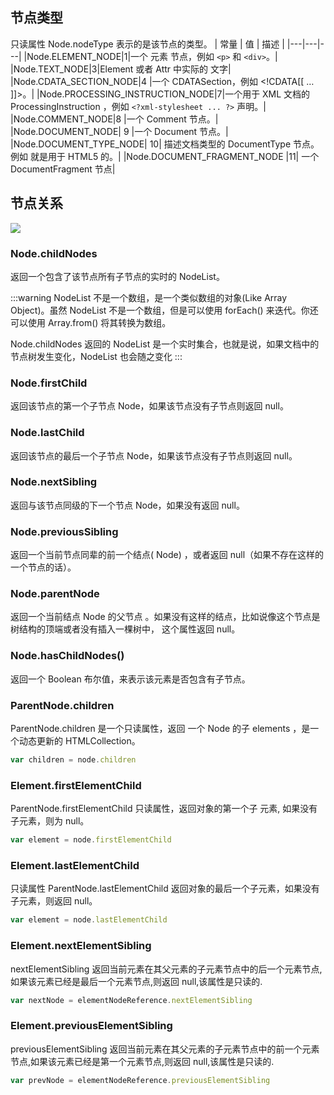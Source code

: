 ## 节点类型

只读属性 Node.nodeType 表示的是该节点的类型。
| 常量 | 值 | 描述 |
|---|---|---|
|Node.ELEMENT_NODE|1|一个 元素 节点，例如 `<p>` 和 `<div>`。|
|Node.TEXT_NODE|3|Element 或者 Attr 中实际的 文字|
|Node.CDATA_SECTION_NODE|4 |一个 CDATASection，例如 <!CDATA[[ … ]]>。|
|Node.PROCESSING_INSTRUCTION_NODE|7|一个用于 XML 文档的 ProcessingInstruction ，例如 `<?xml-stylesheet ... ?>` 声明。|
|Node.COMMENT_NODE|8 |一个 Comment 节点。|
|Node.DOCUMENT_NODE| 9 |一个 Document 节点。|
|Node.DOCUMENT_TYPE_NODE| 10| 描述文档类型的 DocumentType 节点。例如 <!DOCTYPE html> 就是用于 HTML5 的。|
|Node.DOCUMENT_FRAGMENT_NODE |11| 一个 DocumentFragment 节点|

## 节点关系

![](/img/javascript/dom.jpg)

### Node.childNodes

返回一个包含了该节点所有子节点的实时的 NodeList。

:::warning
NodeList 不是一个数组，是一个类似数组的对象(Like Array Object)。虽然 NodeList 不是一个数组，但是可以使用 forEach() 来迭代。你还可以使用 Array.from() 将其转换为数组。

Node.childNodes 返回的 NodeList 是一个实时集合，也就是说，如果文档中的节点树发生变化，NodeList 也会随之变化
:::

### Node.firstChild

返回该节点的第一个子节点 Node，如果该节点没有子节点则返回 null。

### Node.lastChild

返回该节点的最后一个子节点 Node，如果该节点没有子节点则返回 null。

### Node.nextSibling

返回与该节点同级的下一个节点 Node，如果没有返回 null。

### Node.previousSibling

返回一个当前节点同辈的前一个结点( Node) ，或者返回 null（如果不存在这样的一个节点的话）。

### Node.parentNode

返回一个当前结点 Node 的父节点 。如果没有这样的结点，比如说像这个节点是树结构的顶端或者没有插入一棵树中， 这个属性返回 null。

### Node.hasChildNodes()

返回一个 Boolean 布尔值，来表示该元素是否包含有子节点。

### ParentNode.children

ParentNode.children 是一个只读属性，返回 一个 Node 的子 elements ，是一个动态更新的 HTMLCollection。

```js
var children = node.children
```

### Element.firstElementChild

ParentNode.firstElementChild 只读属性，返回对象的第一个子 元素, 如果没有子元素，则为 null。

```js
var element = node.firstElementChild
```

### Element.lastElementChild

只读属性 ParentNode.lastElementChild 返回对象的最后一个子元素，如果没有子元素，则返回 null。

```js
var element = node.lastElementChild
```

### Element.nextElementSibling

nextElementSibling 返回当前元素在其父元素的子元素节点中的后一个元素节点,如果该元素已经是最后一个元素节点,则返回 null,该属性是只读的.

```js
var nextNode = elementNodeReference.nextElementSibling
```

### Element.previousElementSibling

previousElementSibling 返回当前元素在其父元素的子元素节点中的前一个元素节点,如果该元素已经是第一个元素节点,则返回 null,该属性是只读的.

```js
var prevNode = elementNodeReference.previousElementSibling
```
